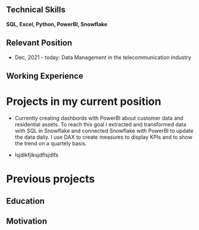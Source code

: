 
## Technical Skills
**SQL, Excel, Python, PowerBI, Snowflake**


## Relevant Position
* Dec, 2021 - today: Data Management in the telecommunication industry


## Working Experience
# Projects in my current position

* Currently creating dashbords with PowerBI about customer data and residential assets.
To reach this goal i extracted and transformed data with SQL in Snowflake and connected Snowflake with PowerBI to update the data daily. I use DAX to create measures to display KPIs and to show the trend on a quartely basis.

* lsjdlkfjlksjdflsjdlfs

# Previous projects


## Education



## Motivation

